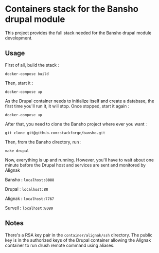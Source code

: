 # Containers stack for the Bansho drupal module

This project provides the full stack needed for the Bansho drupal module development.

## Usage

First of all, build the stack :

```
docker-compose build
```

Then, start it :

```
docker-compose up
```

As the Drupal container needs to initialize itself and create a database,
the first time you'll run it, it will stop. Once stopped, start it again :

```
docker-compose up
```

After that, you need to clone the Bansho project where ever you want :

```
git clone git@github.com:stackforge/bansho.git
```

Then, from the Bansho directory, run :

```
make drupal
```


Now, everything is up and running. However, you'll have to wait about one minute before the
Drupal host and services are sent and monitored by Alignak

Bansho : `localhost:8888`

Drupal : `localhost:80`

Alignak : `localhost:7767`

Surveil : `localhost:8080`


## Notes

There's a RSA key pair in the `container/alignak/ssh` directory. The public key is in the authorized keys of the 
Drupal container allowing the Alignak container to run drush remote command using aliases.
